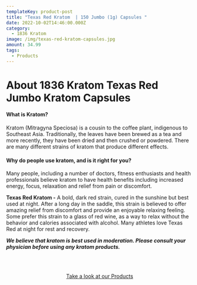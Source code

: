 ```yaml
---
templateKey: product-post
title: "Texas Red Kratom  | 150 Jumbo (1g) Capsules "
date: 2022-10-02T14:46:00.000Z
category:
  - 1836 Kratom
image: /img/texas-red-kratom-capsules.jpg
amount: 34.99
tags:
  - Products
---
```

# **About 1836 Kratom Texas Red Jumbo Kratom Capsules**

#### **What is Kratom?** 

Kratom (Mitragyna Speciosa) is a cousin to the coffee plant, indigenous to Southeast Asia. Traditionally, the leaves have been brewed as a tea and more recently, they have been dried and then crushed or powdered. There are many different strains of kratom that produce different effects.

#### **Why do people use kratom, and is it right for you?** 

Many people, including a number of doctors, fitness enthusiasts and health professionals believe kratom to have health benefits including increased energy, focus, relaxation and relief from pain or discomfort.

**Texas Red Kratom -** A bold, dark red strain, cured in the sunshine but best used at night. After a long day in the saddle, this strain is believed to offer amazing relief from discomfort and provide an enjoyable relaxing feeling. Some prefer this strain to a glass of red wine, as a way to relax without the behavior and calories associated with alcohol. Many athletes love Texas Red at night for rest and recovery.

***We believe that kratom is best used in moderation. Please consult your physician before using any kratom products.***

<br><br>

<Center><a class="link-view-more-products" target="_blank" href="https://capitalamericanshaman.com/products">Take a look at our Products</a></Center>